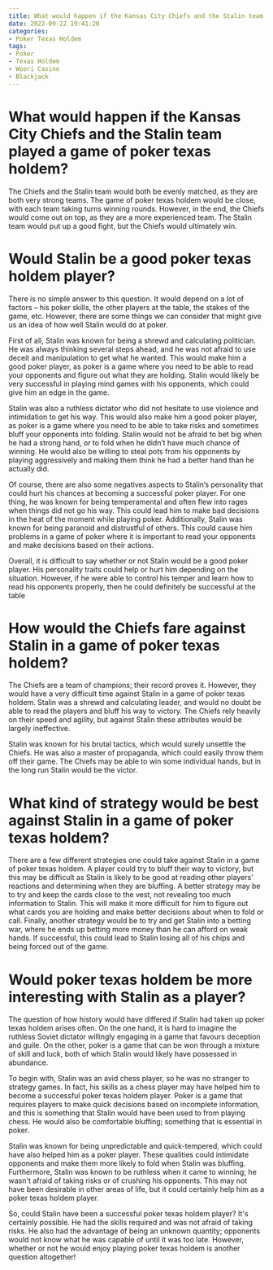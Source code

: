 ```yaml
---
title: What would happen if the Kansas City Chiefs and the Stalin team played a game of poker texas holdem
date: 2022-09-22 19:41:20
categories:
- Poker Texas Holdem
tags:
- Poker
- Texas Holdem
- Woori Casino
- Blackjack
---
```



#  What would happen if the Kansas City Chiefs and the Stalin team played a game of poker texas holdem?

The Chiefs and the Stalin team would both be evenly matched, as they are both very strong teams. The game of poker texas holdem would be close, with each team taking turns winning rounds. However, in the end, the Chiefs would come out on top, as they are a more experienced team. The Stalin team would put up a good fight, but the Chiefs would ultimately win.

#  Would Stalin be a good poker texas holdem player?

There is no simple answer to this question. It would depend on a lot of factors – his poker skills, the other players at the table, the stakes of the game, etc. However, there are some things we can consider that might give us an idea of how well Stalin would do at poker.

First of all, Stalin was known for being a shrewd and calculating politician. He was always thinking several steps ahead, and he was not afraid to use deceit and manipulation to get what he wanted. This would make him a good poker player, as poker is a game where you need to be able to read your opponents and figure out what they are holding. Stalin would likely be very successful in playing mind games with his opponents, which could give him an edge in the game.

Stalin was also a ruthless dictator who did not hesitate to use violence and intimidation to get his way. This would also make him a good poker player, as poker is a game where you need to be able to take risks and sometimes bluff your opponents into folding. Stalin would not be afraid to bet big when he had a strong hand, or to fold when he didn’t have much chance of winning. He would also be willing to steal pots from his opponents by playing aggressively and making them think he had a better hand than he actually did.

Of course, there are also some negatives aspects to Stalin’s personality that could hurt his chances at becoming a successful poker player. For one thing, he was known for being temperamental and often flew into rages when things did not go his way. This could lead him to make bad decisions in the heat of the moment while playing poker. Additionally, Stalin was known for being paranoid and distrustful of others. This could cause him problems in a game of poker where it is important to read your opponents and make decisions based on their actions.

Overall, it is difficult to say whether or not Stalin would be a good poker player. His personality traits could help or hurt him depending on the situation. However, if he were able to control his temper and learn how to read his opponents properly, then he could definitely be successful at the table

#  How would the Chiefs fare against Stalin in a game of poker texas holdem?

The Chiefs are a team of champions; their record proves it. However, they would have a very difficult time against Stalin in a game of poker texas holdem. Stalin was a shrewd and calculating leader, and would no doubt be able to read the players and bluff his way to victory. The Chiefs rely heavily on their speed and agility, but against Stalin these attributes would be largely ineffective.

Stalin was known for his brutal tactics, which would surely unsettle the Chiefs. He was also a master of propaganda, which could easily throw them off their game. The Chiefs may be able to win some individual hands, but in the long run Stalin would be the victor.

#  What kind of strategy would be best against Stalin in a game of poker texas holdem?

There are a few different strategies one could take against Stalin in a game of poker texas holdem. A player could try to bluff their way to victory, but this may be difficult as Stalin is likely to be good at reading other players' reactions and determining when they are bluffing. A better strategy may be to try and keep the cards close to the vest, not revealing too much information to Stalin. This will make it more difficult for him to figure out what cards you are holding and make better decisions about when to fold or call. Finally, another strategy would be to try and get Stalin into a betting war, where he ends up betting more money than he can afford on weak hands. If successful, this could lead to Stalin losing all of his chips and being forced out of the game.

#  Would poker texas holdem be more interesting with Stalin as a player?

The question of how history would have differed if Stalin had taken up poker texas holdem arises often. On the one hand, it is hard to imagine the ruthless Soviet dictator willingly engaging in a game that favours deception and guile. On the other, poker is a game that can be won through a mixture of skill and luck, both of which Stalin would likely have possessed in abundance.

To begin with, Stalin was an avid chess player, so he was no stranger to strategy games. In fact, his skills as a chess player may have helped him to become a successful poker texas holdem player. Poker is a game that requires players to make quick decisions based on incomplete information, and this is something that Stalin would have been used to from playing chess. He would also be comfortable bluffing; something that is essential in poker.

Stalin was known for being unpredictable and quick-tempered, which could have also helped him as a poker player. These qualities could intimidate opponents and make them more likely to fold when Stalin was bluffing. Furthermore, Stalin was known to be ruthless when it came to winning; he wasn't afraid of taking risks or of crushing his opponents. This may not have been desirable in other areas of life, but it could certainly help him as a poker texas holdem player.

So, could Stalin have been a successful poker texas holdem player? It's certainly possible. He had the skills required and was not afraid of taking risks. He also had the advantage of being an unknown quantity; opponents would not know what he was capable of until it was too late. However, whether or not he would enjoy playing poker texas holdem is another question altogether!